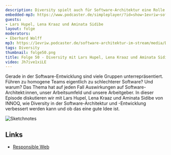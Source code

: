 ```yaml
---
description: Diversity spielt auch für Software-Architektur eine Rolle.
embedded-mp3: https://www.podcaster.de/simpleplayer/?id=show~1evriw~software-architektur-im-stream~pod-60328c70a3c7d964500360&v=1614151242
guests:
- Lars Hupel, Lena Kraaz und Aminata Sidibe
layout: folge
moderators:
- Eberhard Wolff
mp3: https://1evriw.podcaster.de/software-architektur-im-stream/media/Diversity.mp3
tags: Diversity
thumbnail: folge50.png
title: Folge 50 - Diversity mit Lars Hupel, Lena Kraaz und Aminata Sidibe
video: Jh7ive1xiLE
---
```


Gerade in der Software-Entwicklung sind viele Gruppen
unterrepräsentiert. Führen zu homogene Teams eigentlich zu
schlechterer Software? Und warum? Das Thema hat auf jeden Fall
Auswirkungen auf Software-Architekt:innen, unser Arbeitsumfeld und
unsere Arbeitgeber. In dieser Episode diskutieren wir mit Lars Hupel,
Lena Kraaz und Aminata Sidibe von INNOQ, wie Diversity in der
Software-Architektur und -Entwicklung verbessert werden kann und ob
das eine gute Idee ist.

![Sketchnotes](/sketchnotes/folge50.jpg)

## Links

* [Responsible Web](https://responsibleweb.app/)
